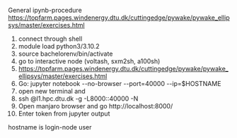 General ipynb-procedure
https://topfarm.pages.windenergy.dtu.dk/cuttingedge/pywake/pywake_ellipsys/master/exercises.html

1. connect through shell
2. module load python3/3.10.2
3. source bachelorenv/bin/activate
4. go to interactive node (voltash, sxm2sh, a100sh)
5. https://topfarm.pages.windenergy.dtu.dk/cuttingedge/pywake/pywake_ellipsys/master/exercises.html
6. Go: jupyter notebook --no-browser --port=40000 --ip=$HOSTNAME
7. open new terminal and 
8. ssh <user>@l1.hpc.dtu.dk -g -L8000:<hostname>:40000 -N
9. Open manjaro browser and go http://localhost:8000/
10. Enter token from jupyter output 

hostname is login-node user 
